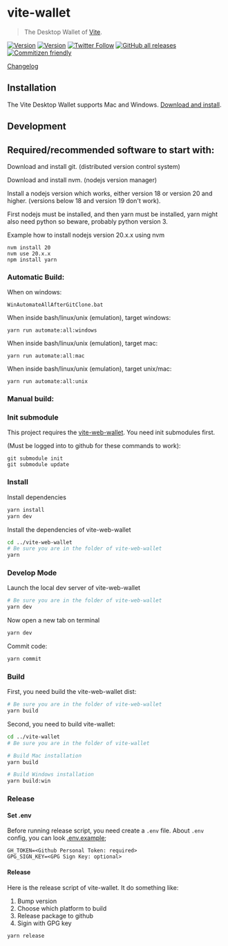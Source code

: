 # vite-wallet
> The Desktop Wallet of [Vite](https://vite.org).

[![Version](https://img.shields.io/github/v/release/vitelabs/vite-wallet)](https://github.com/vitelabs/vite-wallet/releases/latest)
[![Version](https://img.shields.io/github/v/release/vitelabs/vite-wallet?include_prereleases&label=pre-release)](https://github.com/vitelabs/vite-wallet/releases)
[![Twitter Follow](https://img.shields.io/twitter/follow/vitelabs?style=social)](https://twitter.com/vitelabs)
[![GitHub all releases](https://img.shields.io/github/downloads/vitelabs/vite-wallet/total)](https://github.com/vitelabs/vite-wallet/releases/latest)
[![Commitizen friendly](https://img.shields.io/badge/commitizen-friendly-brightgreen.svg)](http://commitizen.github.io/cz-cli/)

[Changelog](./changelog.md)

## Installation

The Vite Desktop Wallet supports Mac and Windows. [Download and install](https://github.com/vitelabs/vite-wallet/releases).

## Development

## Required/recommended software to start with:

Download and install git. (distributed version control system)

Download and install nvm. (nodejs version manager)

Install a nodejs version which works, either version 18 or version 20 and higher. (versions below 18 and version 19 don't work).

First nodejs must be installed, and then yarn must be installed, yarn might also need python so beware, probably python version 3.

Example how to install nodejs version 20.x.x using nvm
```
nvm install 20
nvm use 20.x.x
npm install yarn
```

### Automatic Build:

When on windows:
```
WinAutomateAllAfterGitClone.bat
```

When inside bash/linux/unix (emulation), target windows:
```
yarn run automate:all:windows
```

When inside bash/linux/unix (emulation), target mac:
```
yarn run automate:all:mac
```

When inside bash/linux/unix (emulation), target unix/mac:
```
yarn run automate:all:unix
```

### Manual build:

### Init submodule

This project requires the [vite-web-wallet](https://github.com/vitelabs/vite-web-wallet). You need init submodules first.

(Must be logged into to github for these commands to work):

```
git submodule init
git submodule update
```

### Install

Install dependencies

```bash
yarn install
yarn dev
```

Install the dependencies of vite-web-wallet

```bash
cd ../vite-web-wallet
# Be sure you are in the folder of vite-web-wallet
yarn
```

### Develop Mode

Launch the local dev server of vite-web-wallet

```bash
# Be sure you are in the folder of vite-web-wallet
yarn dev
```
Now open a new tab on terminal

```bash
yarn dev
```

Commit code:

```bash
yarn commit
```

### Build

First, you need build the vite-web-wallet dist:

```bash
# Be sure you are in the folder of vite-web-wallet
yarn build
```

Second, you need to build vite-wallet:

```bash
cd ../vite-wallet
# Be sure you are in the folder of vite-wallet

# Build Mac installation
yarn build

# Build Windows installation
yarn build:win
```

### Release

#### Set .env

Before running release script, you need create a `.env` file. About `.env` config, you can look [.env.example](./.env.example);

```
GH_TOKEN=<Github Personal Token: required>
GPG_SIGN_KEY=<GPG Sign Key: optional>
```

#### Release

Here is the release script of vite-wallet. It do something like:

1. Bump version
2. Choose which platform to build
3. Release package to github
4. Sigin with GPG key


```bash
yarn release
```
